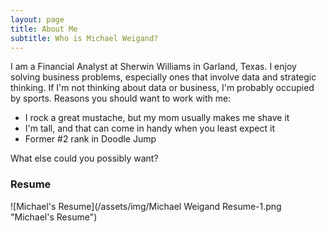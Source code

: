 ```yaml
---
layout: page
title: About Me
subtitle: Who is Michael Weigand?
---
```


I am a Financial Analyst at Sherwin Williams in Garland, Texas. I enjoy solving business problems, especially ones that involve data and strategic thinking. If I'm not thinking about data or business, I'm probably occupied by sports. Reasons you should want to work with me:

- I rock a great mustache, but my mom usually makes me shave it
- I'm tall, and that can come in handy when you least expect it
- Former #2 rank in Doodle Jump

What else could you possibly want?


### Resume

![Michael's Resume](/assets/img/Michael Weigand Resume-1.png "Michael's Resume")

